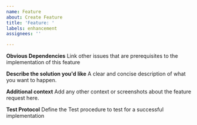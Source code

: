 ```yaml
---
name: Feature
about: Create Feature
title: 'Feature: '
labels: enhancement 
assignees: ''

---
```


**Obvious Dependencies**
Link other issues that are prerequisites to the implementation of this feature

**Describe the solution you'd like**
A clear and concise description of what you want to happen.

**Additional context**
Add any other context or screenshots about the feature request here.

**Test Protocol**
Define the Test procedure to test for a successful implementation
